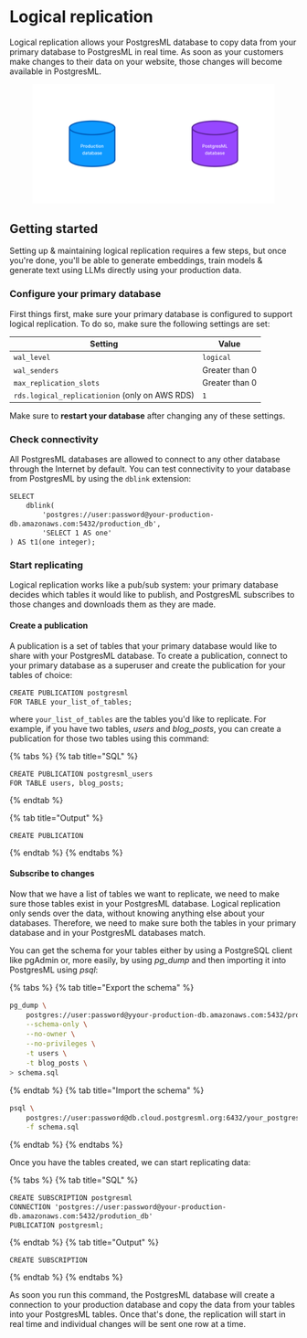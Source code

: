 # Logical replication

Logical replication allows your PostgresML database to copy data from your primary database to PostgresML in real time. As soon as your customers make changes to their data on your website, those changes will become available in PostgresML.

<figure><img src="../../../../.gitbook/assets/logical_replication_1.png" alt=""><figcaption></figcaption></figure>

## Getting started

Setting up & maintaining logical replication requires a few steps, but once you're done, you'll be able to generate embeddings, train models & generate text using LLMs directly using your production data.

### Configure your primary database

First things first, make sure your primary database is configured to support logical replication. To do so, make sure the following settings are set:

| Setting                 | Value          |
|-------------------------|----------------|
| `wal_level`             | `logical`      |
| `wal_senders`           | Greater than 0 |
| `max_replication_slots` | Greater than 0 |
| `rds.logical_replicationion` (only on AWS RDS) | `1` |

Make sure to **restart your database** after changing any of these settings.

### Check connectivity

All PostgresML databases are allowed to connect to any other database through the Internet by default. You can test connectivity to your database from PostgresML by using the `dblink` extension:

```postgresql
SELECT
	dblink(
		'postgres://user:password@your-production-db.amazonaws.com:5432/production_db',
		'SELECT 1 AS one'
) AS t1(one integer);

```

### Start replicating

Logical replication works like a pub/sub system: your primary database decides which tables it would like to publish, and PostgresML subscribes to those changes and downloads them as they are made.

#### Create a publication

A publication is a set of tables that your primary database would like to share with your PostgresML database. To create a publication, connect to your primary database as a superuser and create the publication for your tables of choice:

```postgresql
CREATE PUBLICATION postgresml
FOR TABLE your_list_of_tables;
```

where `your_list_of_tables` are the tables you'd like to replicate. For example, if you have two tables, _users_ and _blog_posts_, you can create a publication for those two tables using this command:

{% tabs %}
{% tab title="SQL" %}

```postgresql
CREATE PUBLICATION postgresml_users
FOR TABLE users, blog_posts;
```

{% endtab %}

{% tab title="Output" %}

```
CREATE PUBLICATION
```

{% endtab %}
{% endtabs %}

#### Subscribe to changes

Now that we have a list of tables we want to replicate, we need to make sure those tables exist in your PostgresML database. Logical replication only sends over the data, without knowing anything else about your databases. Therefore, we need to make sure both the tables in your primary database and in your PostgresML databases match.

You can get the schema for your tables either by using a PostgreSQL client like pgAdmin or, more easily, by using _pg_dump_ and then importing it into PostgresML using _psql_:

{% tabs %}
{% tab title="Export the schema" %}

```bash
pg_dump \
	postgres://user:password@yyour-production-db.amazonaws.com:5432/prodution_db \
	--schema-only \
	--no-owner \
	--no-privileges \
	-t users \
	-t blog_posts \
> schema.sql
```

{% endtab %}
{% tab title="Import the schema" %}

```bash
psql \
	postgres://user:password@db.cloud.postgresml.org:6432/your_postgresml_database \
	-f schema.sql
```

{% endtab %}
{% endtabs %}

Once you have the tables created, we can start replicating data:

{% tabs %}
{% tab title="SQL" %}

```postgresql
CREATE SUBSCRIPTION postgresml
CONNECTION 'postgres://user:password@your-production-db.amazonaws.com:5432/prodution_db'
PUBLICATION postgresml;
```

{% endtab %}
{% tab title="Output" %}

```
CREATE SUBSCRIPTION
```

{% endtab %}
{% endtabs %}

As soon you run this command, the PostgresML database will create a connection to your production database and copy the data from your tables into your PostgresML tables. Once that's done, the replication will start in real time and individual changes will be sent one row at a time.
